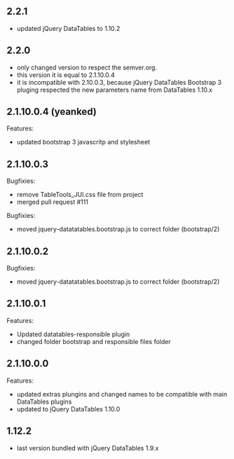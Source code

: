 ## 2.2.1
  - updated jQuery DataTables to 1.10.2

## 2.2.0
  - only changed version to respect the semver.org.
  - this version it is equal to 2.1.10.0.4
  - it is incompatible with 2.10.0.3, because jQuery DataTables Bootstrap 3 pluging respected the new parameters name from DataTables 1.10.x

## 2.1.10.0.4 (yeanked)

Features:
  - updated bootstrap 3 javascritp and stylesheet

## 2.1.10.0.3
Bugfixies:
  - remove TableTools_JUI.css file from project
  - merged pull request #111

Bugfixies:
  - moved jquery-datatatables.bootstrap.js to correct folder (bootstrap/2)

## 2.1.10.0.2

Bugfixies:
  - moved jquery-datatatables.bootstrap.js to correct folder (bootstrap/2)

## 2.1.10.0.1

Features:
  - Updated datatables-responsible plugin
  - changed folder bootstrap and responsible files folder

## 2.1.10.0.0

Features:
  - updated extras plungins and changed names to be compatible with main DataTables plugins
  - updated to jQuery DataTables 1.10.0


## 1.12.2
  - last version bundled with jQuery DataTables 1.9.x
